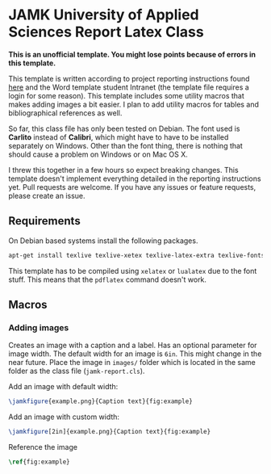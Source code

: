 # JAMK University of Applied Sciences Report Latex Class

**This is an unofficial template. You might lose points because of errors in
this template.**

This template is written according to project reporting instructions found
[here](http://oppimateriaalit.jamk.fi/projectreportinginstructions/7-appearance-of-the-thesis/)
and the Word template student Intranet (the template file requires a login for
some reason). This template includes some utility macros that makes adding
images a bit easier. I plan to add utility macros for tables and
bibliographical references as well. 

So far, this class file has only been tested on Debian. The font used is
**Carlito** instead of **Calibri**, which might have to have to be installed
separately on Windows. Other than the font thing, there is nothing that should
cause a problem on Windows or on Mac OS X.

I threw this together in a few hours so expect breaking changes.  This template
doesn't implement everything detailed in the reporting instructions yet.  Pull
requests are welcome. If you have any issues or feature requests, please create
an issue.

## Requirements

On Debian based systems install the following packages.

```bash
apt-get install texlive texlive-xetex texlive-latex-extra texlive-fonts-extra
```
This template has to be compiled using `xelatex` or `lualatex` due to the font
stuff. This means that the `pdflatex` command doesn't work.

## Macros

### Adding images

Creates an image with a caption and a label. Has an optional parameter for
image width. The default width for an image is `6in`. This might change in the
near future. Place the image in `images/` folder which is located in the same
folder as the class file (`jamk-report.cls`).

Add an image with default width:

```latex
\jamkfigure{example.png}{Caption text}{fig:example}
```

Add an image with custom width:
```latex
\jamkfigure[2in]{example.png}{Caption text}{fig:example}
```

Reference the image
```latex
\ref{fig:example}
```
